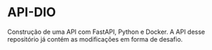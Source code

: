 # API-DIO

Construção de uma API com FastAPI, Python e Docker. 
A API desse repositório já contém as modificações em forma de desafio.
